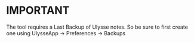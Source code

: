 IMPORTANT
=========

The tool requires a Last Backup of Ulysse notes. So be sure to first create one using UlysseApp -> Preferences -> Backups


